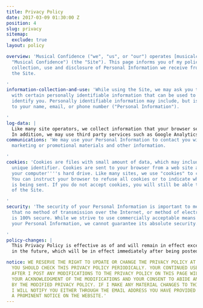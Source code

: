 ```yaml
---
title: Privacy Policy
date: 2017-03-09 01:30:00 Z
position: 4
slug: privacy
sitemap:
  exclude: true
layout: policy

overview: 'Musical Confidence ("we", "us", or "our") operates [musicalconfidence.studiocraft.cc](http://.musicalconficence.studiocraft.cc/
  "Musical Confidence") (the "Site"). This page informs you of my policies regarding the
  collection, use and disclosure of Personal Information we receive from users of
  the Site.

'
information-collection-and-use: 'While using the Site, we may ask you to provide us
  with certain personally identifiable information that can be used to contact or
  identify you. Personally identifiable information may include, but is not limited
  to your name, email, or phone number ("Personal Information").

'
log-data: |
  Like many site operators, we collect information that your browser sends whenever you visit the Site ("Log Data"). This Log Data may include information such as your computer's Internet Protocol ("IP") address, browser type, browser version, the pages of our Site that you visit, the time and date of your visit, the time spent on those pages and other statistics.
  In addition, we may use third party services such as Google Analytics that collect, monitor and analyze this Log Data.
communications: 'We may use your Personal Information to contact you with newsletters,
  marketing or promotional materials and other information.

'
cookies: 'Cookies are files with small amount of data, which may include an anonymous
  unique identifier. Cookies are sent to your browser from a web site and stored on
  your computer''''s hard drive. Like many sites, we use "cookies" to collect information.
  You can instruct your browser to refuse all cookies or to indicate when a cookie
  is being sent. If you do not accept cookies, you will still be able to use all portions
  of the Site.

'
security: 'The security of your Personal Information is important to me, but remember
  that no method of transmission over the Internet, or method of electronic storage,
  is 100% secure. While we strive to use commercially acceptable means to protect
  your Personal Information, we cannot guarantee its absolute security.

'
policy-changes: |
  This Privacy Policy is effective as of and will remain in effect except with respect to any changes in its provisions
  in the future, which will be in effect immediately after being posted on this page.

notice: WE RESERVE THE RIGHT TO UPDATE OR CHANGE THE PRIVACY POLICY AT ANY TIME AND
  YOU SHOULD CHECK THIS PRIVACY POLICY PERIODICALLY. YOUR CONTINUED USE OF THE SERVICE
  AFTER I POST ANY MODIFICATIONS TO THE PRIVACY POLICY ON THIS PAGE WILL CONSTITUTE
  YOUR ACKNOWLEDGMENT OF THE MODIFICATIONS AND YOUR CONSENT TO ABIDE AND BE BOUND
  BY THE MODIFIED PRIVACY POLICY. IF I MAKE ANY MATERIAL CHANGES TO THIS PRIVACY POLICY,
  I WILL NOTIFY YOU EITHER THROUGH THE EMAIL ADDRESS YOU HAVE PROVIDED ME, OR BY PLACING
  A PROMINENT NOTICE ON THE WEBSITE.'
---
```

